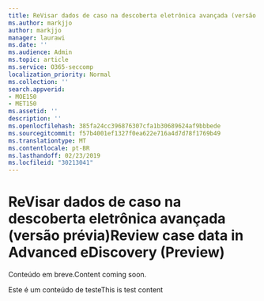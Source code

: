 ```yaml
---
title: ReVisar dados de caso na descoberta eletrônica avançada (versão prévia)
ms.author: markjjo
author: markjjo
manager: laurawi
ms.date: ''
ms.audience: Admin
ms.topic: article
ms.service: O365-seccomp
localization_priority: Normal
ms.collection: ''
search.appverid:
- MOE150
- MET150
ms.assetid: ''
description: ''
ms.openlocfilehash: 385fa24cc396876307cfa1b30689624af9bbbede
ms.sourcegitcommit: f57b4001ef1327f0ea622e716a4d7d78f1769b49
ms.translationtype: MT
ms.contentlocale: pt-BR
ms.lasthandoff: 02/23/2019
ms.locfileid: "30213041"
---
```

# <a name="review-case-data-in-advanced-ediscovery-preview"></a><span data-ttu-id="90dce-102">ReVisar dados de caso na descoberta eletrônica avançada (versão prévia)</span><span class="sxs-lookup"><span data-stu-id="90dce-102">Review case data in Advanced eDiscovery (Preview)</span></span>

<span data-ttu-id="90dce-103">Conteúdo em breve.</span><span class="sxs-lookup"><span data-stu-id="90dce-103">Content coming soon.</span></span>

<span data-ttu-id="90dce-104">Este é um conteúdo de teste</span><span class="sxs-lookup"><span data-stu-id="90dce-104">This is test content</span></span>